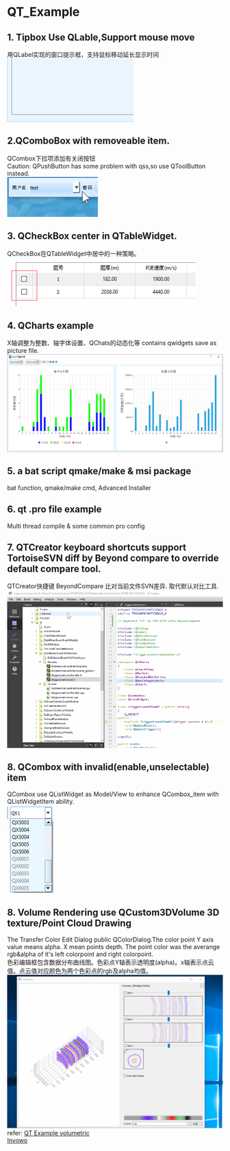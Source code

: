 # QT_Example

## 1. Tipbox Use QLable,Support mouse move
  用QLabel实现的窗口提示框，支持鼠标移动延长显示时间  
  ![image](https://github.com/ZYV037/QT_Example/blob/master/1_tipbox/tipbox.gif)
  
## 2.QComboBox with removeable item.
  QCombox下拉项添加有关闭按钮   
  Caution: QPushButton has some problem with qss,so use QToolButton instead.   
  ![image](https://github.com/ZYV037/QT_Example/blob/master/2_qcombox_removeable_item/qcombox_removeable_item.gif)

## 3. QCheckBox center in QTableWidget.
   QCheckBox在QTableWidget中居中的一种策略。  
  ![image](https://github.com/ZYV037/QT_Example/blob/master/3_qtablewidget_with_center_checkbox/center_checkbox.png)

## 4. QCharts example
   X轴调整为整数、轴字体设置、QChats的动态化等
   contains qwidgets save as picture file.  
  ![image](https://github.com/ZYV037/QT_Example/blob/master/4_qchart_example/qchart_example.png)

## 5. a bat script qmake/make & msi package
  bat function, qmake/make cmd, Advanced Installer
  
## 6. qt .pro file example
  Multi thread compile & some common pro config

## 7. QTCreator keyboard shortcuts support TortoiseSVN diff by Beyond compare to override default compare tool.
  QTCreator快捷键 BeyondCompare 比对当前文件SVN差异. 取代默认对比工具.
  ![image](https://github.com/ZYV037/QT_Example/blob/master/7_shortcutkey_diff_by_beyondcompare_in_qtcreator/7_shortcutkey_diff_by_beyondcompare_in_qtcreator.gif)
  
## 8. QCombox with invalid(enable,unselectable) item
  QCombox use QListWidget as Model/View to enhance QCombox_item with QListWidgetItem ability.  
    ![image](https://github.com/ZYV037/QT_Example/blob/master/8_qcombox_with_invalid_item/qcombox_with_invalid_item.png)

## 8. Volume Rendering use QCustom3DVolume 3D texture/Point Cloud Drawing
   The Transfer Color Edit Dialog public QColorDialog.The color point Y axis value means alpha. X mean points depth. The point color was the averange rgb&alpha of it's left colorpoint and right colorpoint.  
   色彩编辑框包含数据分布曲线图。色彩点Y轴表示透明度(alpha)。x轴表示点云值。点云值对应颜色为两个色彩点的rgb及alpha均值。  
    ![image](https://github.com/ZYV037/QT_Example/blob/master/9_volume_rendering/volumetric.gif)  
    refer:
    [QT Example volumetric](https://doc.qt.io/qt-5/qtdatavisualization-volumetric-example.html)  
    [Invowo](https://inviwo.org/)
